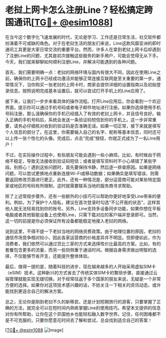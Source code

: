 # 老挝上网卡怎么注册Line？轻松搞定跨国通讯[[TG💪+ @esim1088](https://t.me/s/esim1088)]

在当今这个数字化飞速发展的时代，无论是学习、工作还是日常生活，社交软件都扮演着不可或缺的角色。对于在老挝生活的朋友们来说，Line这款风靡亚洲的即时通讯工具更是大家日常交流的重要平台。然而，许多人在拿到老挝上网卡后却遇到了注册Line的问题，尤其是初次接触这些服务的新手用户，可能会觉得无从下手。今天，我们就来聊聊如何顺利注册Line，并解决可能遇到的各种问题。

首先，我们需要明确一点：老挝的网络环境与国内有很大不同，因此在使用Line之前，确保你的上网卡已经成功激活并能够正常连接互联网是至关重要的第一步。通常情况下，当你购买一张老挝的上网卡时，商家会提供详细的设置指南以及初始登录信息。按照说明完成基本设置后，就可以尝试打开手机上的Line应用了。

接下来，让我们一步步来看具体的操作流程。打开Line应用后，你会看到一个欢迎界面，提示你可以通过手机号码或者电子邮件地址进行注册。如果你选择使用手机号码注册，那么请确保你的手机已经插入了有效的老挝上网卡，并且信号良好。输入正确的手机号码后，系统会发送一条验证码短信到你的手机上。这一步非常重要，请务必仔细核对收到的验证码是否准确无误。如果一切正常，接下来就是填写个人信息的部分了。在这里，你需要输入自己的名字、昵称等基本信息，同时还可以上传一张个性化的头像。完成后，点击“完成”按钮，你就正式成为了一名Line用户！

不过，在实际操作过程中，有些朋友可能会遇到一些小麻烦。比如，有时候由于网络不稳定，导致无法接收到验证码短信；或者是填写资料时不小心填错了某些字段。别担心！遇到这些问题时，首先要保持冷静，然后逐一排查原因。如果是网络问题，可以尝试更换地点重新连接Wi-Fi或移动数据；如果确实是填写错误，则需要返回修改页面进行更正。此外，还有一种情况是，部分运营商可能对某些特定国家或地区的号码有所限制，这时就需要联系当地的服务商寻求帮助。

除了上述常规步骤外，还有一些额外的小技巧可以帮助你更好地享受Line带来的便利。例如，为了保护个人隐私，建议在首次登录时勾选“不公开我的状态”，这样其他人就无法轻易找到你的账号。另外，Line支持多设备同步功能，如果你想在平板电脑或者其他智能设备上也使用Line，只需下载对应的客户端并登录即可。当然，这一切的前提是你必须保证所有设备都能稳定地接入老挝的网络。

说到这里，不得不提一下老挝当地的网络资费政策。由于地理位置的原因，老挝的通信市场竞争相对较小，因此各家运营商的价格差异并不明显。但即便如此，作为消费者，我们依然可以通过货比三家的方式来选择性价比最高的方案。比如，有的套餐包含更多的流量，而另一些则侧重于通话时间。根据自身需求做出明智的选择，不仅能够节省开支，还能提升整体体验。

最后，值得一提的是，随着科技的进步，现在越来越多的人开始采用虚拟SIM卡（eSIM）技术。这种新兴的方式省去了传统实体SIM卡的繁琐步骤，直接通过云端管理就能实现无缝切换。对于经常往返于多个国家的朋友来说，无疑是一个非常方便的选择。如果你对这项技术感兴趣的话，不妨关注一下相关的资讯动态，或许能找到更适合自己的解决方案。

总之，无论你是刚到老挝不久的新移民，还是计划短期旅行的游客，只要掌握了正确的方法，就完全可以在短时间内熟练掌握Line的使用技巧。希望本文提供的信息对你有所帮助，让你在这个异国他乡也能轻松融入数字世界。记住，任何困难都不是不可克服的，只要你愿意花时间去了解和尝试，总会找到适合自己的答案！

[[TG💪+ @esim1088](https://t.me/s/esim1088) ![Image](https://i.postimg.cc/4NQfJmqS/Snipaste-2025-05-13-00-14-12.png)]